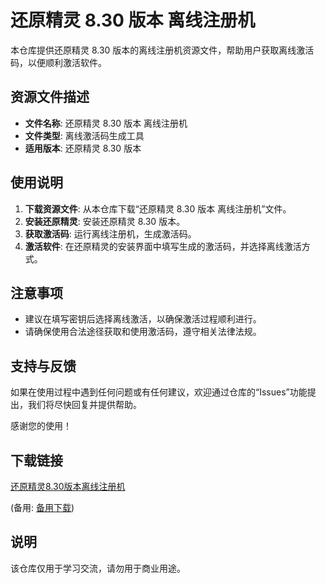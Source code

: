 # 还原精灵 8.30 版本 离线注册机

本仓库提供还原精灵 8.30 版本的离线注册机资源文件，帮助用户获取离线激活码，以便顺利激活软件。

## 资源文件描述

- **文件名称**: 还原精灵 8.30 版本 离线注册机
- **文件类型**: 离线激活码生成工具
- **适用版本**: 还原精灵 8.30 版本

## 使用说明

1. **下载资源文件**: 从本仓库下载“还原精灵 8.30 版本 离线注册机”文件。
2. **安装还原精灵**: 安装还原精灵 8.30 版本。
3. **获取激活码**: 运行离线注册机，生成激活码。
4. **激活软件**: 在还原精灵的安装界面中填写生成的激活码，并选择离线激活方式。

## 注意事项

- 建议在填写密钥后选择离线激活，以确保激活过程顺利进行。
- 请确保使用合法途径获取和使用激活码，遵守相关法律法规。

## 支持与反馈

如果在使用过程中遇到任何问题或有任何建议，欢迎通过仓库的“Issues”功能提出，我们将尽快回复并提供帮助。

感谢您的使用！

## 下载链接
[还原精灵8.30版本离线注册机](https://pan.quark.cn/s/17ec6159ccd0) 

(备用: [备用下载](https://pan.baidu.com/s/1E1D4HapLO28i8PU3QAnDqA?pwd=1234))

## 说明

该仓库仅用于学习交流，请勿用于商业用途。
